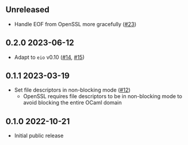 Unreleased
--------------

- Handle EOF from OpenSSL more gracefully
  ([#23](https://github.com/anmonteiro/eio-ssl/pull/23))

0.2.0 2023-06-12
--------------

- Adapt to `eio` v0.10 ([#14](https://github.com/anmonteiro/eio-ssl/pull/14),
  [#15](https://github.com/anmonteiro/eio-ssl/pull/15))

0.1.1 2023-03-19
--------------

- Set file descriptors in non-blocking mode
  ([#12](https://github.com/anmonteiro/eio-ssl/pull/12))
  - OpenSSL requires file descriptors to be in non-blocking mode to avoid
    blocking the entire OCaml domain

0.1.0 2022-10-21
--------------

- Initial public release
